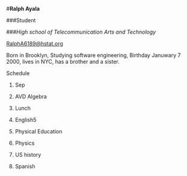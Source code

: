 #**Ralph Ayala**

###Student

###_High school of Telecommunication Arts and Technology_

RalphA6189@hstat.org

Born in Brooklyn, Studying software engineering, Birthday Januwary 7 2000, lives in NYC, has a brother and a sister.

Schedule

1. Sep 

2. AVD Algebra 

3. Lunch 

4. English5 

5. Physical Education

6. Physics 

7. US history 

8. Spanish


